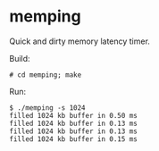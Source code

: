 # memping
Quick and dirty memory latency timer.

Build:

    # cd memping; make

Run:

    $ ./memping -s 1024
    filled 1024 kb buffer in 0.50 ms
    filled 1024 kb buffer in 0.13 ms
    filled 1024 kb buffer in 0.13 ms
    filled 1024 kb buffer in 0.15 ms
